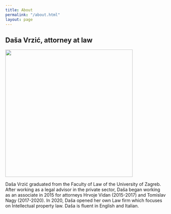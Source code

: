 ```yaml
---
title: About
permalink: "/about.html"
layout: page
---
```


## Daša Vrzić, attorney at law

<img style="width: 400px;" src="/uploads/48367826_10156750195595429_5715874440386969600_n.jpeg"  />

Daša Vrzić graduated from the Faculty of Law of the University of Zagreb. After working as a legal advisor in the private sector, Daša began working as an associate in 2015 for attorneys Hrvoje Vidan (2015-2017) and Tomislav Nagy (2017-2020). In 2020, Daša opened her own Law firm which focuses on Intellectual property law. Daša is fluent in English and Italian. 
